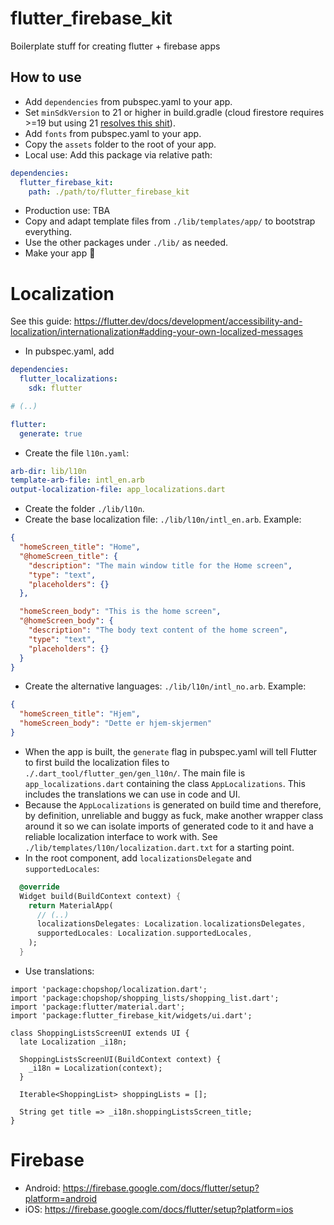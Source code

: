 # flutter_firebase_kit

Boilerplate stuff for creating flutter + firebase apps

## How to use

- Add `dependencies` from pubspec.yaml to your app.
- Set `minSdkVersion` to 21 or higher in build.gradle (cloud firestore requires >=19 but using 21 [resolves this shit](https://stackoverflow.com/a/56368847)).
- Add `fonts` from pubspec.yaml to your app.
- Copy the `assets` folder to the root of your app.
- Local use: Add this package via relative path:

```yaml
dependencies:
  flutter_firebase_kit:
    path: ./path/to/flutter_firebase_kit
```

- Production use: TBA
- Copy and adapt template files from `./lib/templates/app/` to bootstrap everything.
- Use the other packages under `./lib/` as needed.
- Make your app :tada:

# Localization

See this guide: https://flutter.dev/docs/development/accessibility-and-localization/internationalization#adding-your-own-localized-messages

- In pubspec.yaml, add

```yaml
dependencies:
  flutter_localizations:
    sdk: flutter

# (..)

flutter:
  generate: true
```

- Create the file `l10n.yaml`:

```yaml
arb-dir: lib/l10n
template-arb-file: intl_en.arb
output-localization-file: app_localizations.dart
```

- Create the folder `./lib/l10n`.
- Create the base localization file: `./lib/l10n/intl_en.arb`. Example:

```json
{
  "homeScreen_title": "Home",
  "@homeScreen_title": {
    "description": "The main window title for the Home screen",
    "type": "text",
    "placeholders": {}
  },

  "homeScreen_body": "This is the home screen",
  "@homeScreen_body": {
    "description": "The body text content of the home screen",
    "type": "text",
    "placeholders": {}
  }
}
```

- Create the alternative languages: `./lib/l10n/intl_no.arb`. Example:

```json
{
  "homeScreen_title": "Hjem",
  "homeScreen_body": "Dette er hjem-skjermen"
}
```

- When the app is built, the `generate` flag in pubspec.yaml will tell Flutter to first build the localization files to `./.dart_tool/flutter_gen/gen_l10n/`.
  The main file is `app_localizations.dart` containing the class `AppLocalizations`. This includes the translations we can use in code and UI.
- Because the `AppLocalizations` is generated on build time and therefore, by definition, unreliable and buggy as fuck,
  make another wrapper class around it so we can isolate imports of generated code to it and have a reliable localization interface to work with.
  See `./lib/templates/l10n/localization.dart.txt` for a starting point.
- In the root component, add `localizationsDelegate` and `supportedLocales`:

```dart
  @override
  Widget build(BuildContext context) {
    return MaterialApp(
      // (..)
      localizationsDelegates: Localization.localizationsDelegates,
      supportedLocales: Localization.supportedLocales,
    );
  }
```

- Use translations:

```flutter
import 'package:chopshop/localization.dart';
import 'package:chopshop/shopping_lists/shopping_list.dart';
import 'package:flutter/material.dart';
import 'package:flutter_firebase_kit/widgets/ui.dart';

class ShoppingListsScreenUI extends UI {
  late Localization _i18n;

  ShoppingListsScreenUI(BuildContext context) {
    _i18n = Localization(context);
  }

  Iterable<ShoppingList> shoppingLists = [];

  String get title => _i18n.shoppingListsScreen_title;
}
```

# Firebase

- Android: https://firebase.google.com/docs/flutter/setup?platform=android
- iOS: https://firebase.google.com/docs/flutter/setup?platform=ios
